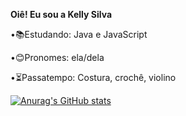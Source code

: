 **Oiê! Eu sou a Kelly Silva**

•📚Estudando: Java e JavaScript

•😊Pronomes: ela/dela

•⏳Passatempo: Costura, crochê, violino

[![Anurag's GitHub stats](https://github-readme-stats.vercel.app/api?username=KellySilvaa)](https://github.com/KellySilvaa/github-readme-stats)
